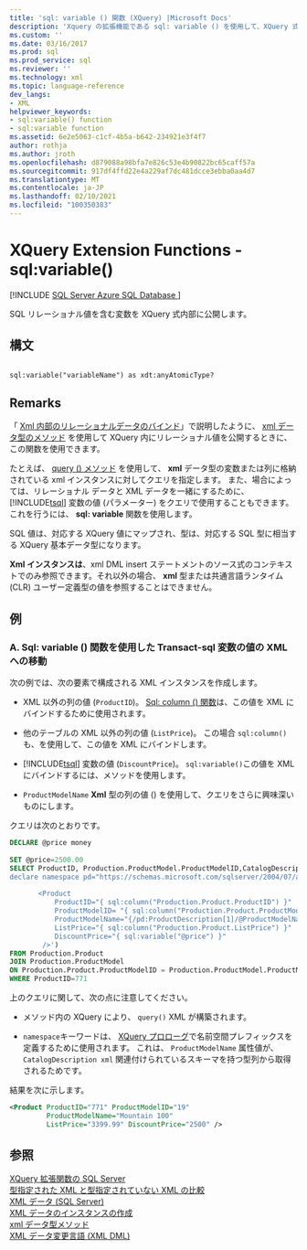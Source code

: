 ```yaml
---
title: 'sql: variable () 関数 (XQuery) |Microsoft Docs'
description: 'Xquery の拡張機能である sql: variable () を使用して、XQuery 式内に SQL のリレーショナル値を含む変数を公開する方法について説明します。'
ms.custom: ''
ms.date: 03/16/2017
ms.prod: sql
ms.prod_service: sql
ms.reviewer: ''
ms.technology: xml
ms.topic: language-reference
dev_langs:
- XML
helpviewer_keywords:
- sql:variable() function
- sql:variable function
ms.assetid: 6e2e5063-c1cf-4b5a-b642-234921e3f4f7
author: rothja
ms.author: jroth
ms.openlocfilehash: d879088a98bfa7e826c53e4b90822bc65caff57a
ms.sourcegitcommit: 917df4ffd22e4a229af7dc481dcce3ebba0aa4d7
ms.translationtype: MT
ms.contentlocale: ja-JP
ms.lasthandoff: 02/10/2021
ms.locfileid: "100350383"
---
```

# <a name="xquery-extension-functions---sqlvariable"></a>XQuery Extension Functions - sql:variable()
[!INCLUDE [SQL Server Azure SQL Database ](../includes/applies-to-version/sqlserver.md)]

  SQL リレーショナル値を含む変数を XQuery 式内部に公開します。  
  
## <a name="syntax"></a>構文  
  
```  
  
sql:variable("variableName") as xdt:anyAtomicType?  
```  
  
## <a name="remarks"></a>Remarks  
 「 [Xml 内部のリレーショナルデータのバインド](../t-sql/xml/binding-relational-data-inside-xml-data.md)」で説明したように、 [xml データ型のメソッド](../t-sql/xml/xml-data-type-methods.md) を使用して XQuery 内にリレーショナル値を公開するときに、この関数を使用できます。  
  
 たとえば、 [query () メソッド](../t-sql/xml/query-method-xml-data-type.md) を使用して、 **xml** データ型の変数または列に格納されている xml インスタンスに対してクエリを指定します。 また、場合によっては、リレーショナル データと XML データを一緒にするために、[!INCLUDE[tsql](../includes/tsql-md.md)] 変数の値 (パラメーター) をクエリで使用することもできます。 これを行うには、 **sql: variable** 関数を使用します。  
  
 SQL 値は、対応する XQuery 値にマップされ、型は、対応する SQL 型に相当する XQuery 基本データ型になります。  
  
 **Xml インスタンスは**、xml DML insert ステートメントのソース式のコンテキストでのみ参照できます。それ以外の場合、 **xml** 型または共通言語ランタイム (CLR) ユーザー定義型の値を参照することはできません。  
  
## <a name="examples"></a>例  
  
### <a name="a-using-the-sqlvariable-function-to-bring-a-transact-sql-variable-value-into-xml"></a>A. Sql: variable () 関数を使用した Transact-sql 変数の値の XML への移動  
 次の例では、次の要素で構成される XML インスタンスを作成します。  
  
-   XML 以外の列の値 (`ProductID`)。 [Sql: column () 関数](../xquery/xquery-extension-functions-sql-column.md)は、この値を XML にバインドするために使用されます。  
  
-   他のテーブルの XML 以外の列の値 (`ListPrice`)。 この場合 `sql:column()` も、を使用して、この値を XML にバインドします。  
  
-   [!INCLUDE[tsql](../includes/tsql-md.md)] 変数の値 (`DiscountPrice`)。 `sql:variable()`この値を XML にバインドするには、メソッドを使用します。  
  
-   `ProductModelName` **Xml** 型の列の値 () を使用して、クエリをさらに興味深いものにします。  
  
 クエリは次のとおりです。  
  
```sql
DECLARE @price money  
  
SET @price=2500.00  
SELECT ProductID, Production.ProductModel.ProductModelID,CatalogDescription.query('  
declare namespace pd="https://schemas.microsoft.com/sqlserver/2004/07/adventure-works/ProductModelDescription";  
  
       <Product   
           ProductID="{ sql:column("Production.Product.ProductID") }"  
           ProductModelID= "{ sql:column("Production.Product.ProductModelID") }"  
           ProductModelName="{/pd:ProductDescription[1]/@ProductModelName }"  
           ListPrice="{ sql:column("Production.Product.ListPrice") }"  
           DiscountPrice="{ sql:variable("@price") }"  
        />')   
FROM Production.Product   
JOIN Production.ProductModel  
ON Production.Product.ProductModelID = Production.ProductModel.ProductModelID  
WHERE ProductID=771  
```  
  
 上のクエリに関して、次の点に注意してください。  
  
-   メソッド内の XQuery により、 `query()` XML が構築されます。  
  
-   `namespace`キーワードは、 [XQuery プロローグ](../xquery/modules-and-prologs-xquery-prolog.md)で名前空間プレフィックスを定義するために使用されます。 これは、 `ProductModelName` 属性値が、 `CatalogDescription xml` 関連付けられているスキーマを持つ型列から取得されるためです。  
  
 結果を次に示します。  
  
```xml
<Product ProductID="771" ProductModelID="19"   
         ProductModelName="Mountain 100"   
         ListPrice="3399.99" DiscountPrice="2500" />  
```  
  
## <a name="see-also"></a>参照  
 [XQuery 拡張関数の SQL Server](./xquery-extension-functions-sql-column.md)   
 [型指定された XML と型指定されていない XML の比較](../relational-databases/xml/compare-typed-xml-to-untyped-xml.md)   
 [XML データ &#40;SQL Server&#41;](../relational-databases/xml/xml-data-sql-server.md)   
 [XML データのインスタンスの作成](../relational-databases/xml/create-instances-of-xml-data.md)   
 [xml データ型メソッド](../t-sql/xml/xml-data-type-methods.md)   
 [XML データ変更言語 &#40;XML DML&#41;](../t-sql/xml/xml-data-modification-language-xml-dml.md)  
  
